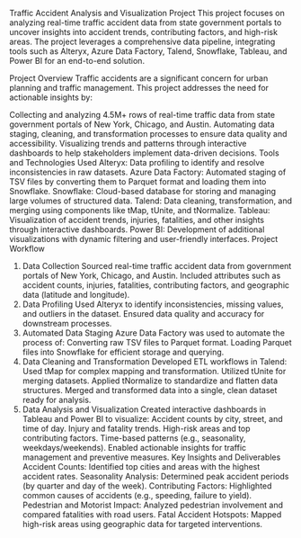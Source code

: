Traffic Accident Analysis and Visualization Project
This project focuses on analyzing real-time traffic accident data from state government portals to uncover insights into accident trends, contributing factors, and high-risk areas. The project leverages a comprehensive data pipeline, integrating tools such as Alteryx, Azure Data Factory, Talend, Snowflake, Tableau, and Power BI for an end-to-end solution.

Project Overview
Traffic accidents are a significant concern for urban planning and traffic management. This project addresses the need for actionable insights by:

Collecting and analyzing 4.5M+ rows of real-time traffic data from state government portals of New York, Chicago, and Austin.
Automating data staging, cleaning, and transformation processes to ensure data quality and accessibility.
Visualizing trends and patterns through interactive dashboards to help stakeholders implement data-driven decisions.
Tools and Technologies Used
Alteryx: Data profiling to identify and resolve inconsistencies in raw datasets.
Azure Data Factory: Automated staging of TSV files by converting them to Parquet format and loading them into Snowflake.
Snowflake: Cloud-based database for storing and managing large volumes of structured data.
Talend: Data cleaning, transformation, and merging using components like tMap, tUnite, and tNormalize.
Tableau: Visualization of accident trends, injuries, fatalities, and other insights through interactive dashboards.
Power BI: Development of additional visualizations with dynamic filtering and user-friendly interfaces.
Project Workflow
1. Data Collection
Sourced real-time traffic accident data from government portals of New York, Chicago, and Austin.
Included attributes such as accident counts, injuries, fatalities, contributing factors, and geographic data (latitude and longitude).
2. Data Profiling
Used Alteryx to identify inconsistencies, missing values, and outliers in the dataset.
Ensured data quality and accuracy for downstream processes.
3. Automated Data Staging
Azure Data Factory was used to automate the process of:
Converting raw TSV files to Parquet format.
Loading Parquet files into Snowflake for efficient storage and querying.
4. Data Cleaning and Transformation
Developed ETL workflows in Talend:
Used tMap for complex mapping and transformation.
Utilized tUnite for merging datasets.
Applied tNormalize to standardize and flatten data structures.
Merged and transformed data into a single, clean dataset ready for analysis.
5. Data Analysis and Visualization
Created interactive dashboards in Tableau and Power BI to visualize:
Accident counts by city, street, and time of day.
Injury and fatality trends.
High-risk areas and top contributing factors.
Time-based patterns (e.g., seasonality, weekdays/weekends).
Enabled actionable insights for traffic management and preventive measures.
Key Insights and Deliverables
Accident Counts:
Identified top cities and areas with the highest accident rates.
Seasonality Analysis:
Determined peak accident periods (by quarter and day of the week).
Contributing Factors:
Highlighted common causes of accidents (e.g., speeding, failure to yield).
Pedestrian and Motorist Impact:
Analyzed pedestrian involvement and compared fatalities with road users.
Fatal Accident Hotspots:
Mapped high-risk areas using geographic data for targeted interventions.
